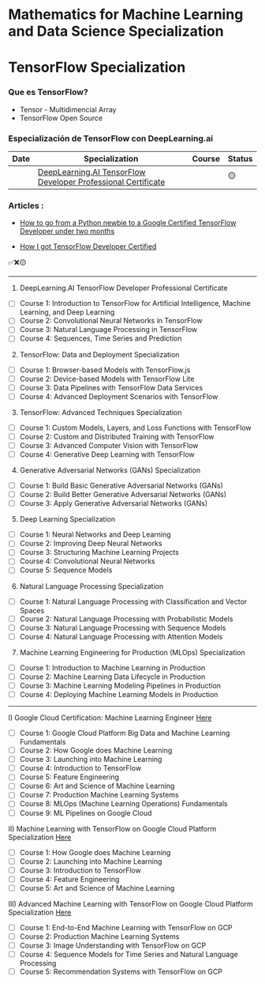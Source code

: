 # Mathematics for Machine Learning and Data Science Specialization

# TensorFlow Specialization

### Que es TensorFlow?

- Tensor - Multidimencial Array
- TensorFlow Open Source

### Especialización de TensorFlow con DeepLearning.ai

| Date | Specialization                                                                                                                                                                   | Course | Status |
| ---- | -------------------------------------------------------------------------------------------------------------------------------------------------------------------------------- | ------ | ------ |
|      | [DeepLearning.AI TensorFlow Developer Professional Certificate](https://github.com/FernandoFH/TensorFlow_Specialization/tree/main/TensorFlow_Professional_Developer_Certificate) |        | 🟡     |

### Articles :

- [How to go from a Python newbie to a Google Certified TensorFlow Developer under two months](https://towardsdatascience.com/how-to-go-from-a-python-newbie-to-a-google-certified-tensorflow-developer-under-two-months-3d1535432284)

- [How I got TensorFlow Developer Certified](https://www.mrdbourke.com/how-i-got-tensorflow-developer-certified)

✅​❌​🟡​

---

1. DeepLearning.AI TensorFlow Developer Professional Certificate

- [ ] Course 1: Introduction to TensorFlow for Artificial Intelligence, Machine Learning, and Deep Learning
- [ ] Course 2: Convolutional Neural Networks in TensorFlow
- [ ] Course 3: Natural Language Processing in TensorFlow
- [ ] Course 4: Sequences, Time Series and Prediction

2. TensorFlow: Data and Deployment Specialization

- [ ] Course 1: Browser-based Models with TensorFlow.js
- [ ] Course 2: Device-based Models with TensorFlow Lite
- [ ] Course 3: Data Pipelines with TensorFlow Data Services
- [ ] Course 4: Advanced Deployment Scenarios with TensorFlow

3. TensorFlow: Advanced Techniques Specialization

- [ ] Course 1: Custom Models, Layers, and Loss Functions with TensorFlow
- [ ] Course 2: Custom and Distributed Training with TensorFlow
- [ ] Course 3: Advanced Computer Vision with TensorFlow
- [ ] Course 4: Generative Deep Learning with TensorFlow

4. Generative Adversarial Networks (GANs) Specialization

- [ ] Course 1: Build Basic Generative Adversarial Networks (GANs)
- [ ] Course 2: Build Better Generative Adversarial Networks (GANs)
- [ ] Course 3: Apply Generative Adversarial Networks (GANs)

5. Deep Learning Specialization

- [ ] Course 1: Neural Networks and Deep Learning
- [ ] Course 2: Improving Deep Neural Networks
- [ ] Course 3: Structuring Machine Learning Projects
- [ ] Course 4: Convolutional Neural Networks
- [ ] Course 5: Sequence Models

6. Natural Language Processing Specialization

- [ ] Course 1: Natural Language Processing with Classification and Vector Spaces
- [ ] Course 2: Natural Language Processing with Probabilistic Models
- [ ] Course 3: Natural Language Processing with Sequence Models
- [ ] Course 4: Natural Language Processing with Attention Models

7. Machine Learning Engineering for Production (MLOps) Specialization

- [ ] Course 1: Introduction to Machine Learning in Production
- [ ] Course 2: Machine Learning Data Lifecycle in Production
- [ ] Course 3: Machine Learning Modeling Pipelines in Production
- [ ] Course 4: Deploying Machine Learning Models in Production

---

I) Google Cloud Certification: Machine Learning Engineer [Here](https://www.coursera.org/professional-certificates/preparing-for-google-cloud-machine-learning-engineer-professional-certificate)

- [ ] Course 1: Google Cloud Platform Big Data and Machine Learning Fundamentals
- [ ] Course 2: How Google does Machine Learning
- [ ] Course 3: Launching into Machine Learning
- [ ] Course 4: Introduction to TensorFlow
- [ ] Course 5: Feature Engineering
- [ ] Course 6: Art and Science of Machine Learning
- [ ] Course 7: Production Machine Learning Systems
- [ ] Course 8: MLOps (Machine Learning Operations) Fundamentals
- [ ] Course 9: ML Pipelines on Google Cloud

II) Machine Learning with TensorFlow on Google Cloud Platform Specialization [Here](https://www.coursera.org/specializations/machine-learning-tensorflow-gcp)

- [ ] Course 1: How Google does Machine Learning
- [ ] Course 2: Launching into Machine Learning
- [ ] Course 3: Introduction to TensorFlow
- [ ] Course 4: Feature Engineering
- [ ] Course 5: Art and Science of Machine Learning

III) Advanced Machine Learning with TensorFlow on Google Cloud Platform Specialization [Here](https://www.coursera.org/specializations/advanced-machine-learning-tensorflow-gcp)

- [ ] Course 1: End-to-End Machine Learning with TensorFlow on GCP
- [ ] Course 2: Production Machine Learning Systems
- [ ] Course 3: Image Understanding with TensorFlow on GCP
- [ ] Course 4: Sequence Models for Time Series and Natural Language Processing
- [ ] Course 5: Recommendation Systems with TensorFlow on GCP
